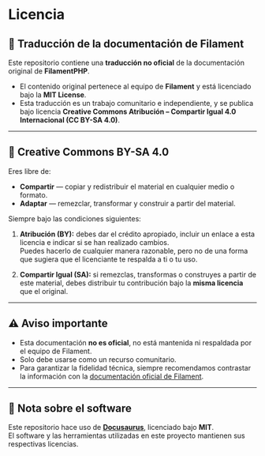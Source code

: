 # Licencia

## 📖 Traducción de la documentación de Filament

Este repositorio contiene una **traducción no oficial** de la documentación original de **FilamentPHP**.  

- El contenido original pertenece al equipo de **Filament** y está licenciado bajo la **MIT License**.  
- Esta traducción es un trabajo comunitario e independiente, y se publica bajo licencia **Creative Commons Atribución – Compartir Igual 4.0 Internacional (CC BY-SA 4.0)**.  

---

## 📜 Creative Commons BY-SA 4.0

Eres libre de:

- **Compartir** — copiar y redistribuir el material en cualquier medio o formato.  
- **Adaptar** — remezclar, transformar y construir a partir del material.  

Siempre bajo las condiciones siguientes:

1. **Atribución (BY):** debes dar el crédito apropiado, incluir un enlace a esta licencia e indicar si se han realizado cambios.  
   Puedes hacerlo de cualquier manera razonable, pero no de una forma que sugiera que el licenciante te respalda a ti o tu uso.  

2. **Compartir Igual (SA):** si remezclas, transformas o construyes a partir de este material, debes distribuir tu contribución bajo la **misma licencia** que el original.  

---

## ⚠️ Aviso importante

- Esta documentación **no es oficial**, no está mantenida ni respaldada por el equipo de Filament.  
- Solo debe usarse como un recurso comunitario.  
- Para garantizar la fidelidad técnica, siempre recomendamos contrastar la información con la [documentación oficial de Filament](https://filamentphp.com/docs).  

---

## 📌 Nota sobre el software

Este repositorio hace uso de **[Docusaurus](https://docusaurus.io/)**, licenciado bajo **MIT**.  
El software y las herramientas utilizadas en este proyecto mantienen sus respectivas licencias.
